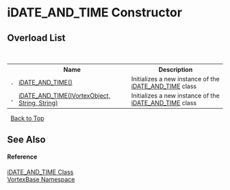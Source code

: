 # iDATE_AND_TIME Constructor 
 


## Overload List
&nbsp;<table><tr><th></th><th>Name</th><th>Description</th></tr><tr><td>![Public method](media/pubmethod.gif "Public method")</td><td><a href="M_VortexBase_iDATE_AND_TIME__ctor.md">iDATE_AND_TIME()</a></td><td>
Initializes a new instance of the <a href="T_VortexBase_iDATE_AND_TIME.md">iDATE_AND_TIME</a> class</td></tr><tr><td>![Public method](media/pubmethod.gif "Public method")</td><td><a href="M_VortexBase_iDATE_AND_TIME__ctor_1.md">iDATE_AND_TIME(IVortexObject, String, String)</a></td><td>
Initializes a new instance of the <a href="T_VortexBase_iDATE_AND_TIME.md">iDATE_AND_TIME</a> class</td></tr></table>&nbsp;
<a href="#idate_and_time-constructor">Back to Top</a>

## See Also


#### Reference
<a href="T_VortexBase_iDATE_AND_TIME.md">iDATE_AND_TIME Class</a><br /><a href="N_VortexBase.md">VortexBase Namespace</a><br />